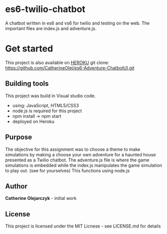 # es6-twilio-chatbot

A chatbot written in es6 and vs6 for twilio and testing on the web. The important files are index.js and adventure.js.

# Get started

This project is also available on <a href="https://chatbot-adventure.herokuapp.com/" target="_blank">HEROKU</a> 
git clone: https://github.com/CatherineOlej/es6-Adventure-ChatbotUI.git

## Building tools 

This project was build in Visual studio code.
* using: JavaScript, HTML5/CSS3
* node.js is required for this project 
* npm install -> npm start
* deployed on Heroku

## Purpose 

The objective for this assignment was to choose a theme to make simulations by making a choose your own adventure for a haunted house presented as a Twilio chatbot. 
The adventure.js file is where the game simulations is embedded while the index.js manipulates the game simulation to play out. (see for yourselves) This functions using node.js

## Author

**Catherine Olejarczyk** - initial work

## License

This project is licensed under the MIT Licnese - see LICENSE.md for details






